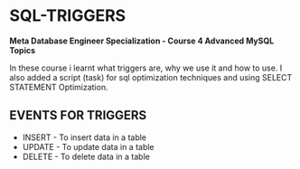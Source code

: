# SQL-TRIGGERS
**Meta Database Engineer Specialization - Course 4 Advanced MySQL Topics**

In these course i learnt what triggers are, why we use it and how to use. I also added a script (task) for sql optimization techniques and using SELECT STATEMENT Optimization.

## EVENTS FOR TRIGGERS
* INSERT - To insert data in a table
* UPDATE - To update data in a table
* DELETE - To delete data in a table
